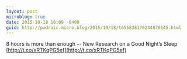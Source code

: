 ```yaml
---
layout: post
microblog: true
date: 2015-10-18 16:09 -0400
guid: http://padraic.micro.blog/2015/10/18/t655838170244870145.html
---
```

8 hours is more than enough -- New Research on a Good Night’s Sleep [http://t.co/xRTKqPG5ef](http://t.co/xRTKqPG5ef)
